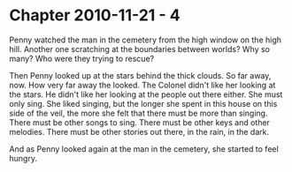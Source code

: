 # Chapter 2010-11-21 - 4

Penny watched the man in the cemetery from the high window on the high hill.
Another one scratching at the boundaries between worlds?  Why so many?  Who
were they trying to rescue?

Then Penny looked up at the stars behind the thick clouds.  So far away, now.
How very far away the looked.  The Colonel didn't like her looking at the 
stars.  He didn't like her looking at the people out there either.  She must
only sing.  She liked singing, but the longer she spent in this house on this
side of the veil, the more she felt that there must be more than singing.
There must be other songs to sing.  There must be other keys and other melodies.
There must be other stories out there, in the rain, in the dark.

And as Penny looked again at the man in the cemetery, she started to feel hungry.
